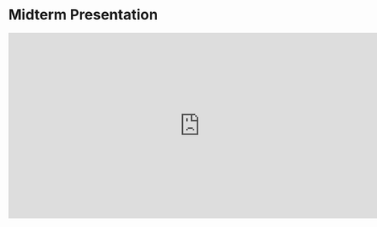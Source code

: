# Midterm Presentation

<iframe src="https://docs.google.com/presentation/d/e/2PACX-1vRTav6EcN-3shsAVo9zcQt0iyPW2FWd0BafB73dkWH2lLsoyGdEYhlP8LgHFqoA71nO95Ce10Rjmf5j/embed?start=false&loop=false&delayms=3000" frameborder="0" width="760" height="369" allowfullscreen="true" mozallowfullscreen="true" webkitallowfullscreen="true"></iframe>